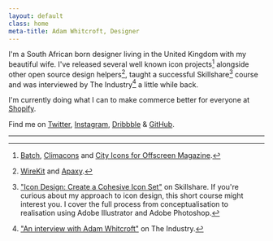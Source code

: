 ```yaml
---
layout: default
class: home
meta-title: Adam Whitcroft, Designer
---
```


I'm a South African born designer living in the United Kingdom with my beautiful wife. I've released several well known icon projects[^1] alongside other open source design helpers[^2], taught a successful Skillshare[^3] course and was interviewed by The Industry[^4] a little while back.

I'm currently doing what I can to make commerce better for everyone at [Shopify](https://www.shopify.com).

Find me on [Twitter](https://twitter.com/adamwhitcroft), [Instagram](https://instagram.com/adamwhitcroft/), [Dribbble](https://dribbble.com/adamwhitcroft) &amp; [GitHub](https://github.com/AdamWhitcroft).

<hr>

[^1]: [Batch](/batch), [Climacons](/climacons) and [City Icons for Offscreen Magazine](/offscreen).
[^2]: [WireKit](/wirekit) and [Apaxy](/apaxy).
[^3]: ["Icon Design: Create a Cohesive Icon Set"](http://skl.sh/adamw) on Skillshare. If you're curious about my approach to icon design, this short course might interest you. I cover the full process from conceptualisation to realisation using Adobe Illustrator and Adobe Photoshop.
[^4]: ["An interview with Adam Whitcroft"](http://theindustry.cc/2013/06/24/an-interview-with-adam-whitcroft/) on The Industry.
